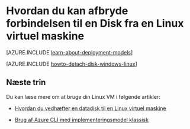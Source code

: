 <properties
    pageTitle="Afbryde forbindelsen til en disk fra en Linux VM | Microsoft Azure"
    description="Lær at afbryde forbindelsen til en datadisk, fra en Azure virtuelt, der er oprettet ved hjælp af den klassiske implementeringsmodel."
    services="virtual-machines-linux"
    documentationCenter=""
    authors="iainfoulds"
    manager="timlt"
    editor=""
    tags="azure-service-management"/>

<tags
    ms.service="virtual-machines-linux"
    ms.workload="infrastructure-services"
    ms.tgt_pltfrm="vm-linux"
    ms.devlang="na"
    ms.topic="article"
    ms.date="08/23/2016"
    ms.author="iainfou"/>

# <a name="how-to-detach-a-disk-from-a-linux-virtual-machine"></a>Hvordan du kan afbryde forbindelsen til en Disk fra en Linux virtuel maskine

[AZURE.INCLUDE [learn-about-deployment-models](../../includes/learn-about-deployment-models-classic-include.md)]

[AZURE.INCLUDE [howto-detach-disk-windows-linux](../../includes/howto-detach-disk-linux.md)]

## <a name="next-steps"></a>Næste trin
Du kan læse mere om at bruge din Linux VM i følgende artikler:

- [Hvordan du vedhæfter en datadisk til en Linux virtuel maskine](virtual-machines-linux-classic-attach-disk.md)

- [Brug af Azure CLI med implementeringsmodel klassisk](../virtual-machines-command-line-tools.md)